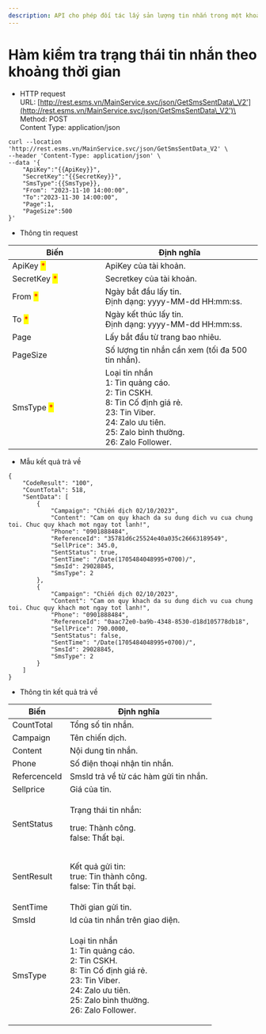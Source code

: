 ```yaml
---
description: API cho phép đối tác lấy sản lượng tin nhắn trong một khoảng thời gian.
---
```


# Hàm kiểm tra trạng thái tin nhắn theo khoảng thời gian

* HTTP request\
  URL: [http://rest.esms.vn/MainService.svc/json/GetSmsSentData\_V2'](http://rest.esms.vn/MainService.svc/json/GetSmsSentData\_V2')\
  Method: POST\
  Content Type:  application/json

```
curl --location 'http://rest.esms.vn/MainService.svc/json/GetSmsSentData_V2' \
--header 'Content-Type: application/json' \
--data '{
    "ApiKey":"{{ApiKey}}",
    "SecretKey":"{{SecretKey}}",
    "SmsType":{{SmsType}},
    "From": "2023-11-10 14:00:00",
    "To":"2023-11-30 14:00:00",
    "Page":1,
    "PageSize":500
}'
```

* Thông tin request

<table><thead><tr><th width="172">Biến</th><th>Định nghĩa</th></tr></thead><tbody><tr><td>ApiKey <mark style="color:red;">*</mark></td><td>ApiKey của tài khoản.</td></tr><tr><td>SecretKey <mark style="color:red;">*</mark></td><td>Secretkey của tài khoản.</td></tr><tr><td>From <mark style="color:red;">*</mark></td><td>Ngày bắt đầu lấy tin.<br> Định dạng: yyyy-MM-dd HH:mm:ss.</td></tr><tr><td>To <mark style="color:red;">*</mark></td><td>Ngày kết thúc lấy tin.<br>Định dạng: yyyy-MM-dd HH:mm:ss.</td></tr><tr><td>Page</td><td>Lấy bắt đầu từ trang bao nhiêu.</td></tr><tr><td>PageSize</td><td>Số lượng tin nhắn cần xem (tối đa 500 tin nhắn).</td></tr><tr><td>SmsType <mark style="color:red;">*</mark></td><td>Loại tin nhắn<br>1: Tin quảng cáo.<br>2: Tin CSKH.<br>8: Tin Cố định giá rẻ.<br>23: Tin Viber.<br>24: Zalo ưu tiên.<br>25: Zalo bình thường.<br>26: Zalo Follower.</td></tr></tbody></table>



* Mẫu kết quả trả về

```
{
    "CodeResult": "100",
    "CountTotal": 518,
    "SentData": [
        {
            "Campaign": "Chiến dịch 02/10/2023",
            "Content": "Cam on quy khach da su dung dich vu cua chung toi. Chuc quy khach mot ngay tot lanh!",
            "Phone": "0901888484",
            "ReferenceId": "35781d6c25524e40a035c26663189549",
            "SellPrice": 345.0,
            "SentStatus": true,
            "SentTime": "/Date(1705484048995+0700)/",
            "SmsId": 29028845,
            "SmsType": 2
        },
        {
            "Campaign": "Chiến dịch 02/10/2023",
            "Content": "Cam on quy khach da su dung dich vu cua chung toi. Chuc quy khach mot ngay tot lanh!",
            "Phone": "0901888484",
            "ReferenceId": "0aac72e0-ba9b-4348-8530-d18d105778db18",
            "SellPrice": 790.0000,
            "SentStatus": false,
            "SentTime": "/Date(1705484048995+0700)/",
            "SmsId": 29028845,
            "SmsType": 2
        }
    ]
}
```

* Thông tin kết quả trả về

| Biến         | Định nghĩa                                                                                                                                                                |
| ------------ | ------------------------------------------------------------------------------------------------------------------------------------------------------------------------- |
| CountTotal   | Tổng số tin nhắn.                                                                                                                                                         |
| Campaign     | Tên chiến dịch.                                                                                                                                                           |
| Content      | Nội dung tin nhắn.                                                                                                                                                        |
| Phone        | Số điện thoại nhận tin nhắn.                                                                                                                                              |
| RefercenceId | SmsId trả về từ các hàm gửi tin nhắn.                                                                                                                                     |
| Sellprice    | Giá của tin.                                                                                                                                                              |
| SentStatus   | <p>Trạng thái tin nhắn:</p><p>true: Thành công.<br>false: Thất bại.</p>                                                                                                   |
| SentResult   | <p>Kết quả gửi tin:<br>true: Tin thành công.<br>false: Tin thất bại.</p>                                                                                                  |
| SentTime     | Thời gian gửi tin.                                                                                                                                                        |
| SmsId        | Id của tin nhắn trên giao diện.                                                                                                                                           |
| SmsType      | <p>Loại tin nhắn<br>1: Tin quảng cáo.<br>2: Tin CSKH.<br>8: Tin Cố định giá rẻ.<br>23: Tin Viber.<br>24: Zalo ưu tiên.<br>25: Zalo bình thường.<br>26: Zalo Follower.</p> |
